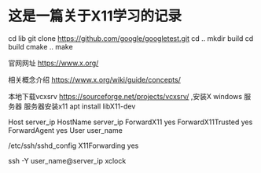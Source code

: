 # 这是一篇关于X11学习的记录
cd lib
git clone https://github.com/google/googletest.git
cd ..
mkdir build
cd build
cmake ..
make


官网网址
https://www.x.org/

相关概念介绍
https://www.x.org/wiki/guide/concepts/

本地下载vcxsrv  https://sourceforge.net/projects/vcxsrv/ ,安装X windows 服务器
服务器安装x11  apt install libX11-dev

Host server_ip
  HostName server_ip
  ForwardX11 yes
  ForwardX11Trusted yes
  ForwardAgent yes
  User user_name

/etc/ssh/sshd_config
  X11Forwarding yes

ssh -Y user_name@server_ip
xclock
